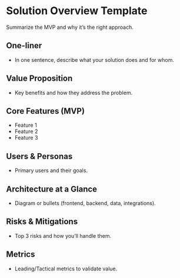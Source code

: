 # Solution Overview Template

Summarize the MVP and why it’s the right approach.

## One-liner
- In one sentence, describe what your solution does and for whom.

## Value Proposition
- Key benefits and how they address the problem.

## Core Features (MVP)
- Feature 1
- Feature 2
- Feature 3

## Users & Personas
- Primary users and their goals.

## Architecture at a Glance
- Diagram or bullets (frontend, backend, data, integrations).

## Risks & Mitigations
- Top 3 risks and how you’ll handle them.

## Metrics
- Leading/Tactical metrics to validate value.
